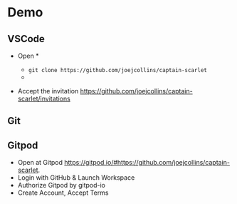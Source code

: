 # Demo


## VSCode

* Open
  * 
  * `git clone https://github.com/joejcollins/captain-scarlet`
  * 

* Accept the invitation <https://github.com/joejcollins/captain-scarlet/invitations>

## Git


## Gitpod 

* Open at Gitpod <https://gitpod.io/#https://github.com/joejcollins/captain-scarlet>.
* Login with GitHub & Launch Workspace
* Authorize Gitpod by gitpod-io
* Create Account, Accept Terms
